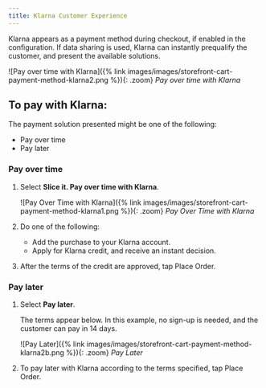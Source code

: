 ```yaml
---
title: Klarna Customer Experience
---
```



Klarna appears as a payment method during checkout, if enabled in the configuration. If data sharing is used, Klarna can instantly prequalify the customer, and present the available solutions.

![Pay over time with Klarna]({% link images/images/storefront-cart-payment-method-klarna2.png %}){: .zoom}
_Pay over time with Klarna_

## To pay with Klarna:

The payment solution presented might be one of the following:

- Pay over time
- Pay later

### Pay over time

1. Select **Slice it. Pay over time with Klarna**.

   ![Pay Over Time with Klarna]({% link images/images/storefront-cart-payment-method-klarna1.png %}){: .zoom}
   _Pay Over Time with Klarna_

1. Do one of the following:

   - Add the purchase to your Klarna account.
   - Apply for Klarna credit, and receive an instant decision.

1. After the terms of the credit are approved, tap <span class="btn">Place Order</span>.

### Pay later

1. Select **Pay later**.

   The terms appear below. In this example, no sign-up is needed, and the customer can pay in 14 days.

   ![Pay Later]({% link images/images/storefront-cart-payment-method-klarna2b.png %}){: .zoom}
   _Pay Later_

1. To pay later with Klarna according to the terms specified, tap <span class="btn">Place Order</span>.
